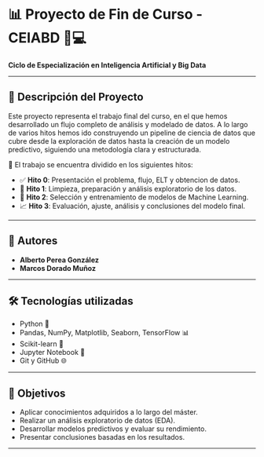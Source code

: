 # 📊 Proyecto de Fin de Curso - CEIABD 🧠💻  
**Ciclo de Especialización en Inteligencia Artificial y Big Data**

---

## 🧾 Descripción del Proyecto

Este proyecto representa el trabajo final del curso, en el que hemos desarrollado un flujo completo de análisis y modelado de datos. A lo largo de varios hitos hemos ido construyendo un pipeline de ciencia de datos que cubre desde la exploración de datos hasta la creación de un modelo predictivo, siguiendo una metodología clara y estructurada.

📁 El trabajo se encuentra dividido en los siguientes hitos:
- ✅ **Hito 0**: Presentación el problema, flujo, ELT y obtencion de datos.
- 🧼 **Hito 1**: Limpieza, preparación y análisis exploratorio de los datos.
- 🧠 **Hito 2**: Selección y entrenamiento de modelos de Machine Learning.
- 📈 **Hito 3**: Evaluación, ajuste, análisis y conclusiones del modelo final.

---

## 👥 Autores

- **Alberto Perea González**  
- **Marcos Dorado Muñoz**

---

## 🛠️ Tecnologías utilizadas

- Python 🐍  
- Pandas, NumPy, Matplotlib, Seaborn, TensorFlow 📊  
- Scikit-learn 🤖  
- Jupyter Notebook 📓  
- Git y GitHub 🌐

---

## 📌 Objetivos

- Aplicar conocimientos adquiridos a lo largo del máster.
- Realizar un análisis exploratorio de datos (EDA).
- Desarrollar modelos predictivos y evaluar su rendimiento.
- Presentar conclusiones basadas en los resultados.

---
